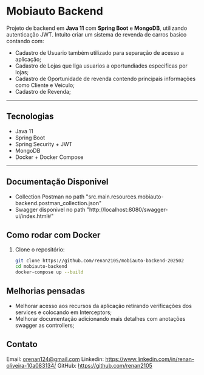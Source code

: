 # Mobiauto Backend

Projeto de backend em **Java 11** com **Spring Boot** e **MongoDB**, utilizando autenticação JWT.
Intuito criar um sistema de revenda de carros basico contando com:
- Cadastro de Usuario também utilizado para separação de acesso a aplicação;
- Cadastro de Lojas que liga usuarios a oportundiades especificas por lojas;
- Cadastro de Oportunidade de revenda contendo principais informações como Cliente e Veiculo;
- Cadastro de Revenda;

---

## Tecnologias
- Java 11
- Spring Boot
- Spring Security + JWT
- MongoDB
- Docker + Docker Compose

---

## Documentação Disponivel
- Collection Postman no path "src.main.resources.mobiauto-backend.postman_collection.json"
- Swagger disponivel no path "http://localhost:8080/swagger-ui/index.html#"


## Como rodar com Docker

1. Clone o repositório:
   ```bash
   git clone https://github.com/renan2105/mobiauto-backend-202502
   cd mobiauto-backend
   docker-compose up --build

## Melhorias pensadas
- Melhorar acesso aos recursos da aplicação retirando verificações dos services e colocando em Interceptors;
- Melhorar documentação adicionando mais detalhes com anotações swagger as controllers;

## Contato
Email: orenan124@gmail.com
Linkedin: https://www.linkedin.com/in/renan-oliveira-10a083134/
GitHub: https://github.com/renan2105
